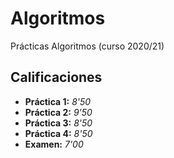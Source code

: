 # Algoritmos

Prácticas Algoritmos (curso 2020/21)

## Calificaciones

- **Práctica 1:** *8'50*
- **Práctica 2:** *9'50*
- **Práctica 3:** *8'50*
- **Práctica 4:** *8'50*
- **Examen:** *7'00*

